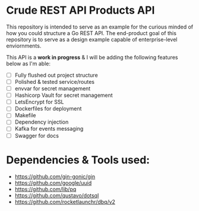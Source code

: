 # Crude REST API Products API
This repository is intended to serve as an example for the curious minded of how you could structure a Go REST API.
The end-product goal of this repository is to serve as a design example capable of enterprise-level enviornments.

This API is a **work in progress** & I will be adding the following features below as I'm able:
- [ ] Fully flushed out project structure
- [ ] Polished & tested service/routes 
- [ ] envvar for secret management
- [ ] Hashicorp Vault for secret management
- [ ] LetsEncrypt for SSL
- [ ] Dockerfiles for deployment
- [ ] Makefile
- [ ] Dependency injection
- [ ] Kafka for events messaging
- [ ] Swagger for docs

# Dependencies & Tools used:
- https://github.com/gin-gonic/gin
- https://github.com/google/uuid
- https://github.com/lib/pq
- https://github.com/qustavo/dotsql
- https://github.com/rocketlaunchr/dbq/v2 
